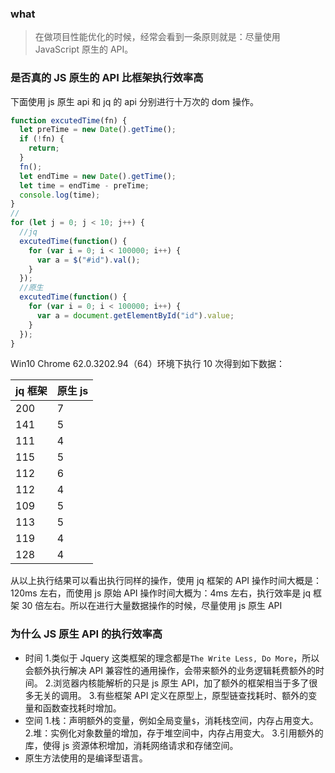 ### what

> 在做项目性能优化的时候，经常会看到一条原则就是：尽量使用 JavaScript 原生的 API。

### 是否真的 JS 原生的 API 比框架执行效率高

下面使用 js 原生 api 和 jq 的 api 分别进行十万次的 dom 操作。

```javascript
function excutedTime(fn) {
  let preTime = new Date().getTime();
  if (!fn) {
    return;
  }
  fn();
  let endTime = new Date().getTime();
  let time = endTime - preTime;
  console.log(time);
}
//
for (let j = 0; j < 10; j++) {
  //jq
  excutedTime(function() {
    for (var i = 0; i < 100000; i++) {
      var a = $("#id").val();
    }
  });
  //原生
  excutedTime(function() {
    for (var i = 0; i < 100000; i++) {
      var a = document.getElementById("id").value;
    }
  });
}
```

Win10 Chrome 62.0.3202.94（64）环境下执行 10 次得到如下数据：

| jq 框架 | 原生 js |
| ------- | ------- |
| 200     | 7       |
| 141     | 5       |
| 111     | 4       |
| 115     | 5       |
| 112     | 6       |
| 112     | 4       |
| 109     | 5       |
| 113     | 5       |
| 119     | 4       |
| 128     | 4       |

从以上执行结果可以看出执行同样的操作，使用 jq 框架的 API 操作时间大概是：120ms 左右，而使用 js 原始 API 操作时间大概为：4ms 左右，执行效率是 jq 框架 30 倍左右。所以在进行大量数据操作的时候，尽量使用 js 原生 API

### 为什么 JS 原生 API 的执行效率高

- 时间 1.类似于 Jquery 这类框架的理念都是`The Write Less, Do More`，所以会额外执行解决 API 兼容性的通用操作，会带来额外的业务逻辑耗费额外的时间。 2.浏览器内核能解析的只是 js 原生 API，加了额外的框架相当于多了很多无关的调用。 3.有些框架 API 定义在原型上，原型链查找耗时、额外的变量和函数查找耗时增加。
- 空间 1.栈：声明额外的变量，例如全局变量`$`，消耗栈空间，内存占用变大。 2.堆：实例化对象数量的增加，存于堆空间中，内存占用变大。 3.引用额外的库，使得 js 资源体积增加，消耗网络请求和存储空间。
- 原生方法使用的是编译型语言。

###

